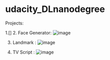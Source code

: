# udacity_DLnanodegree

Projects: 

1.[] 
2. Face Generator:   ![image](https://user-images.githubusercontent.com/70450368/146994376-b66ec8fb-a81f-4b65-8a1d-ea1e684224ea.png)  

3. Landmark      :   ![image](https://user-images.githubusercontent.com/70450368/146994218-9da2c732-55f5-4822-b00d-c3fbfb3c4c7d.png)

4. TV Script     :  ![image](https://user-images.githubusercontent.com/70450368/146994123-cf291e08-75a6-488f-a145-067a48a0fda9.png)

